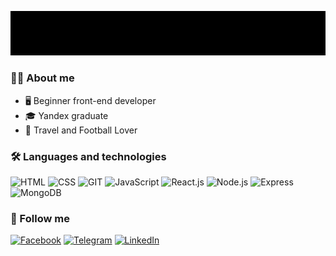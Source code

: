 ![Header](https://github.com/maxFlying/maxFlying/blob/main/images/header.gif)

### 🙋‍♂️ About me
- 🖥 Beginner front-end developer
- 🎓 Yandex graduate
- 🖤 Travel and Football Lover

### 🛠️ Languages and technologies

![HTML](https://img.shields.io/badge/-HTML-000?&style=for-the-badge&logo=html5)
![CSS](https://img.shields.io/badge/-CSS-000?style=for-the-badge&logo=css3)
![GIT](https://img.shields.io/badge/-GIT-000?style=for-the-badge&logo=git)
![JavaScript](https://img.shields.io/badge/-JavaScript-000?style=for-the-badge&logo=javascript)
![React.js](https://img.shields.io/badge/-React.js-000?style=for-the-badge&logo=react)
![Node.js](https://img.shields.io/badge/-Node.js-000?style=for-the-badge&logo=node.js)
![Express](https://img.shields.io/badge/-Express-000?style=for-the-badge&logo=express)
![MongoDB](https://img.shields.io/badge/-MongoDB-000?style=for-the-badge&logo=mongodb)

### 👀 Follow me

[![Facebook](https://img.shields.io/badge/-Facebook-000?style=for-the-badge&logo=Facebook)](https://www.facebook.com/profile.php?id=100015440434717)
[![Telegram](https://img.shields.io/badge/-Telegram-000?style=for-the-badge&logo=Telegram)](https://t.me/golubms)
[![LinkedIn](https://img.shields.io/badge/-LinkedIn-000?style=for-the-badge&logo=LinkedIn)](https://www.facebook.com/profile.php?id=100015440434717)